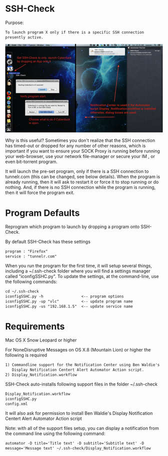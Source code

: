 SSH-Check
=====
Purpose: 

	To launch program X only if there is a specific SSH connection presently active.

<img src="https://github.com/xeoron/SSH-Check/blob/master/images/sshcheck_screenshot.png?raw=true"/>

Why is this useful?
Sometimes you don't realize that the SSH connection has timed-out or dropped for any number of other reasons, which is important if you want to ensure your SOCK Proxy is running before running your web-browser, use your network file-manager or secure your IM , or even bit-torrent program.

It will launch the pre-set program, only if there is a SSH connection to tunnelr.com (this can be changed, see below details). When the program is already running, then it will ask to restart it or force it to stop running or do nothing. And, if there is no SSH connection while the program is running, then it will force the program exit.

Program Defaults
======
Reprogram which program to launch by dropping a program onto SSH-Check.

By default SSH-Check has these settings

	program : "Firefox"
	service : "tunnelr.com"

When you run the program for the first time, it will setup several things, including a ~/.ssh-check folder where you will find a settings manager called "iconfigSSHC.py".
To update the settings, at the command-line, use the following commands:

	cd ~/.ssh-check
	iconfigSSHC.py -h                 <-- program options
	iconfigSSHC.py -up "vlc"          <-- update program name
	iconfigSSHC.py -us "192.168.1.5"  <-- update service name

Requirements
=====
Mac OS X Snow Leopard or higher

For NoneDisruptive Messages on OS X.8 (Mountain Lion) or higher the following is required

	1) Commandline support for the Notification Center using Ben Waldie's 
	   Display Notification Centert Alert Automator Action script.
	2) Display_Notification.workflow 

SSH-Check auto-installs following support files in the folder ~/.ssh-check

	Display_Notification.workflow
	iconfigSSHC.py  
	config.xml

It will also ask for permission to install Ben Waldie's Display Notification Centert Alert Automator Action script

Note: with all of the support files setup, you can display a notification from the command line using the following command:

	automator -D title='Title text' -D subtitle='Subtitle text' -D message='Message text' ~/.ssh-check/Display_Notification.workflow
  
	
